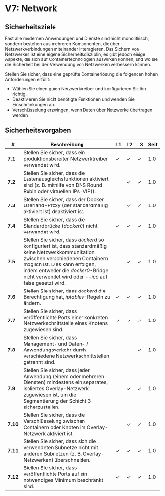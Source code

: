 # V7: Network

## Sicherheitsziele

Fast alle modernen Anwendungen und Dienste sind nicht monolithisch, sondern bestehen aus mehreren Komponenten, die über Netzwerkverbindungen miteinander interagieren. Das Sichern von Netzwerken ist eine eigene Sicherheitsdisziplin, es gibt jedoch einige Aspekte, die sich auf Containertechnologien auswirken können, und wo sie die Sicherheit bei der Verwendung von Netzwerken verbessern können.

Stellen Sie sicher, dass eine geprüfte Containerlösung die folgenden hohen Anforderungen erfüllt:

* Wählen Sie einen guten Netzwerktreiber und konfigurieren Sie ihn richtig.
* Deaktivieren Sie nicht benötigte Funktionen und wenden Sie Einschränkungen an.
* Verschlüsselung erzwingen, wenn Daten über Netzwerke übertragen werden.

## Sicherheitsvorgaben

| # | Beschreibung | L1 | L2 | L3 | Seit |
| --- | --- | --- | --- | -- | -- |
| **7.1** | Stellen Sie sicher, dass ein produktionsbereiter Netzwerktreiber verwendet wird. | ✓ | ✓ | ✓ | 1.0 |
| **7.2** | Stellen Sie sicher, dass die Lastenausgleichsfunktionen aktiviert sind (z. B. mithilfe von DNS Round Robin oder virtuellen IPs (VIP)). |  | ✓ | ✓ | 1.0 |
| **7.3** | Stellen Sie sicher, dass der Docker Userland-Proxy (der standardmäßig aktiviert ist) deaktiviert ist. |  | ✓ | ✓ | 1.0 |
| **7.4** | Stellen Sie sicher, dass die Standardbrücke (_docker0_) nicht verwendet wird. | ✓ | ✓ | ✓ | 1.0 |
| **7.5** | Stellen Sie sicher, dass _dockerd_ so konfiguriert ist, dass standardmäßig keine Netzwerkkommunikation zwischen verschiedenen Containern möglich ist. Dies kann erfolgen, indem entweder die _docker0_-Bridge nicht verwendet wird oder _--icc_ auf false gesetzt wird. |  | ✓ | ✓ | 1.0 |
| **7.6** | Stellen Sie sicher, dass _dockerd_ die Berechtigung hat, _iptables_-Regeln zu ändern. | ✓ | ✓ | ✓ | 1.0 |
| **7.7** | Stellen Sie sicher, dass veröffentlichte Ports einer konkreten Netzwerkschnittstelle eines Knotens zugewiesen sind. | ✓ | ✓ | ✓ | 1.0 |
| **7.8** | Stellen Sie sicher, dass Management- und Daten- / Anwendungsverkehr durch verschiedene Netzwerkschnittstellen getrennt sind. |  |  | ✓ | 1.0 |
| **7.9** | Stellen Sie sicher, dass jeder Anwendung (einem oder mehreren Diensten) mindestens ein separates, isoliertes Overlay-Netzwerk zugewiesen ist, um die Segmentierung der Schicht 3 sicherzustellen. |  | ✓ | ✓ | 1.0 |
| **7.10** | Stellen Sie sicher, dass die Verschlüsselung zwischen Containern oder Knoten im Overlay-Netzwerk aktiviert ist. |  | ✓ | ✓ | 1.0 |
| **7.11** | Stellen Sie sicher, dass sich die verwendeten Subnetze nicht mit anderen Subnetzen (z. B. Overlay-Netzwerken) überschneiden. | ✓ | ✓ | ✓ | 1.0 |
| **7.12** | Stellen Sie sicher, dass veröffentlichte Ports auf ein notwendiges Minimum beschränkt sind. | ✓ | ✓ | ✓ | 1.0 |
